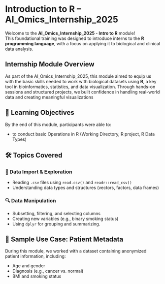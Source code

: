 # Introduction to R – AI_Omics_Internship_2025

Welcome to the **AI_Omics_Internship_2025 - Intro to R** module!  
This foundational training was designed to introduce interns to the **R programming language**, with a focus on applying it to biological and clinical data analysis.

## Internship Module Overview

As part of the AI_Omics_Internship_2025, this module aimed to equip us with the basic skills needed to work with biological datasets using **R**, a key tool in bioinformatics, statistics, and data visualization. Through hands-on sessions and structured projects, we built confidence in handling real-world data and creating meaningful visualizations
## 🧠 Learning Objectives

By the end of this module, participants were able to:
-  to conduct basic Operations in R (Working Directory, R project, R Data Types)
## 🛠️ Topics Covered

### 📁 Data Import & Exploration
- Reading `.csv` files using `read.csv()` and `readr::read_csv()`
- Understanding data types and structures (vectors, factors, data frames)

### 🔍 Data Manipulation
- Subsetting, filtering, and selecting columns
- Creating new variables (e.g., binary smoking status)
- Using `dplyr` for grouping and summarizing.
## 🧬 Sample Use Case: Patient Metadata

During this module, we worked with a dataset containing anonymized patient information, including:
- Age and gender
- Diagnosis (e.g., cancer vs. normal)
- BMI and smoking status
